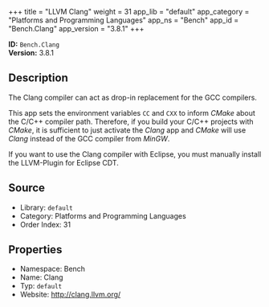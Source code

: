 ﻿+++
title = "LLVM Clang"
weight = 31
app_lib = "default"
app_category = "Platforms and Programming Languages"
app_ns = "Bench"
app_id = "Bench.Clang"
app_version = "3.8.1"
+++

**ID:** `Bench.Clang`  
**Version:** 3.8.1  
<!--more-->

## Description
The Clang compiler can act as drop-in replacement for the GCC compilers.

This app sets the environment variables `CC` and `CXX` to inform _CMake_
about the C/C++ compiler path. Therefore, if you build your C/C++ projects
with _CMake_, it is sufficient to just activate the _Clang_ app and _CMake_
will use _Clang_ instead of the GCC compiler from _MinGW_.

If you want to use the Clang compiler with Eclipse, you must manually
install the LLVM-Plugin for Eclipse CDT.

## Source

* Library: `default`
* Category: Platforms and Programming Languages
* Order Index: 31

## Properties

* Namespace: Bench
* Name: Clang
* Typ: `default`
* Website: <http://clang.llvm.org/>

